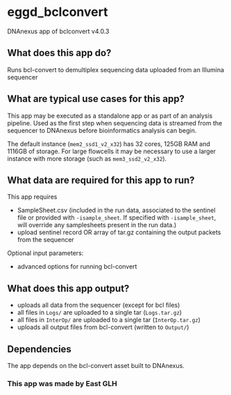 # eggd_bclconvert
DNAnexus app of bclconvert v4.0.3

## What does this app do?
Runs bcl-convert to demultiplex sequencing data uploaded from an Illumina sequencer

## What are typical use cases for this app?
This app may be executed as a standalone app or as part of an analysis pipeline.
Used as the first step when sequencing data is streamed from the sequencer to DNAnexus before bioinformatics analysis can begin.

The default instance (`mem2_ssd1_v2_x32`) has 32 cores, 125GB RAM and 1116GB of storage.
For large flowcells it may be necessary to use a larger instance with more storage (such as `mem3_ssd2_v2_x32`).

## What data are required for this app to run?
This app requires
* SampleSheet.csv (included in the run data, associated to the sentinel file or provided with `-isample_sheet`. If specified with `-isample_sheet`, will override any samplesheets present in the run data.)
* upload sentinel record OR array of tar.gz containing the output packets from the sequencer

Optional input parameters:
* advanced options for running bcl-convert

## What does this app output?
* uploads all data from the sequencer (except for bcl files)
* all files in `Logs/` are uploaded to a single tar (`Logs.tar.gz`)
* all files in `InterOp/` are uploaded to a single tar (`InterOp.tar.gz`)
* uploads all output files from bcl-convert (written to `Output/`)

## Dependencies
The app depends on the bcl-convert asset built to DNAnexus.

### This app was made by East GLH